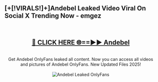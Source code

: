 <h2>[+[!VIRALS!]+]Andebel Leaked Video Viral On Social X Trending Now - emgez</h2>
<br>
<div align="center">
<h2><a href="https://libra.edu.pl?Andebel" rel="nofollow">🔴 CLICK HERE 🌐==►► Andebel</a></h2>
<br>
Get Andebel OnlyFans leaked all content. Now you can access all videos and pictures of Andebel OnlyFans. New Updated Files 2025!
<br>
<br>
<a href="https://libra.edu.pl?Andebel" rel="nofollow" data-target="animated-image.originalLink"><img src="https://i.ibb.co.com/WyWwxjT/player-gif2.gif" alt="Andebel Leaked OnlyFans" style="max-width: 100%; display: inline-block;" data-target="animated-image.originalImage"></a>
</div>
<br>